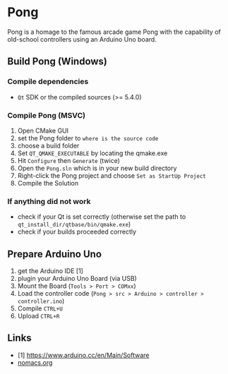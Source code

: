 # Pong
Pong is a homage to the famous arcade game Pong with the capability of old-school controllers using an Arduino Uno board. 

## Build Pong (Windows)
### Compile dependencies
- `Qt` SDK or the compiled sources (>= 5.4.0)

### Compile Pong (MSVC)
1. Open CMake GUI
2. set the Pong folder to `where is the source code`
3. choose a build folder
4. Set `QT_QMAKE_EXECUTABLE` by locating the qmake.exe
5. Hit `Configure` then `Generate` (twice)
6. Open the `Pong.sln` which is in your new build directory
7. Right-click the Pong project and choose `Set as StartUp Project`
8. Compile the Solution

### If anything did not work
- check if your Qt is set correctly (otherwise set the path to `qt_install_dir/qtbase/bin/qmake.exe`)
- check if your builds proceeded correctly

## Prepare Arduino Uno
1. get the Arduino IDE [1]
2. plugin your Arduino Uno Board (via USB)
3. Mount the Board (`Tools > Port > COMxx`)
4. Load the controller code (`Pong > src > Arduino > controller > controller.ino`)
5. Compile `CTRL+U`
6. Upload `CTRL+R`

## Links
- [1] https://www.arduino.cc/en/Main/Software
- [nomacs.org](http://nomacs.org)

